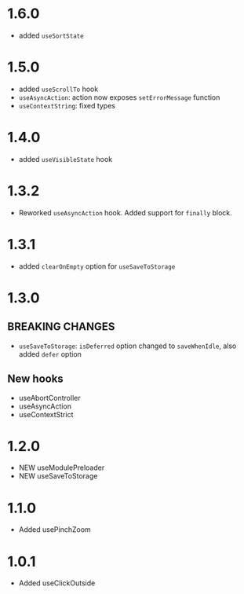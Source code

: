 # 1.6.0

- added `useSortState`

# 1.5.0

- added `useScrollTo` hook
- `useAsyncAction`: action now exposes `setErrorMessage` function
- `useContextString`: fixed types

# 1.4.0

- added `useVisibleState` hook

# 1.3.2

- Reworked `useAsyncAction` hook. Added support for `finally` block.

# 1.3.1

- added `clearOnEmpty` option for `useSaveToStorage`

# 1.3.0

## BREAKING CHANGES

- `useSaveToStorage`: `isDeferred` option changed to `saveWhenIdle`, also added `defer` option

## New hooks

- useAbortController
- useAsyncAction
- useContextStrict

# 1.2.0

- NEW useModulePreloader
- NEW useSaveToStorage

# 1.1.0

- Added usePinchZoom

# 1.0.1

- Added useClickOutside
